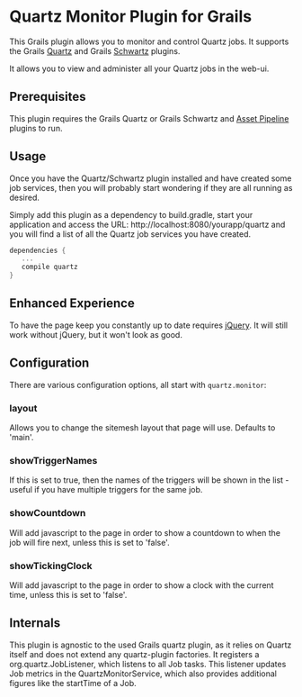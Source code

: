 # Quartz Monitor Plugin for Grails

This Grails plugin allows you to monitor and control Quartz jobs. 
It supports the Grails [Quartz](https://plugins.grails.org/plugin/quartz) and Grails [Schwartz](https://plugins.grails.org/plugin/schwartz) plugins.

It allows you to view and administer all your Quartz jobs in the web-ui.

## Prerequisites

This plugin requires the Grails Quartz or Grails Schwartz and [Asset Pipeline](http://grails.org/plugin/asset-pipeline) plugins to run.

## Usage

Once you have the Quartz/Schwartz plugin installed and have created some job services, then you will probably start wondering if they 
are all running as desired.

Simply add this plugin as a dependency to build.gradle, start your application and access the URL: 
http://localhost:8080/yourapp/quartz and you will find a list of all the Quartz job services you have created.

```groovy
dependencies {
   ...
   compile quartz
}
```

## Enhanced Experience

To have the page keep you constantly up to date requires [jQuery](http://grails.org/plugin/jquery). It will still work without jQuery,
but it won't look as good.

## Configuration

There are various configuration options, all start with `quartz.monitor`:

### layout

Allows you to change the sitemesh layout that page will use. Defaults to 'main'.

### showTriggerNames

If this is set to true, then the names of the triggers will be shown in the list - useful if you have multiple triggers for the same job.

### showCountdown

Will add javascript to the page in order to show a countdown to when the job will fire next, unless this is set to 'false'.

### showTickingClock

Will add javascript to the page in order to show a clock with the current time, unless this is set to 'false'.

## Internals

This plugin is agnostic to the used Grails quartz plugin, as it relies on Quartz itself and does not extend any quartz-plugin factories.
It registers a org.quartz.JobListener, which listens to all Job tasks. 
This listener updates Job metrics in the QuartzMonitorService, which also provides additional figures like the startTime of a Job.